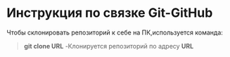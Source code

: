 # Инструкция по связке Git-GitHub
Чтобы склонировать репозиторий к себе на ПК,используется команда:
>**git clone URL**
-Клонируется репозиторий по адресу **URL**